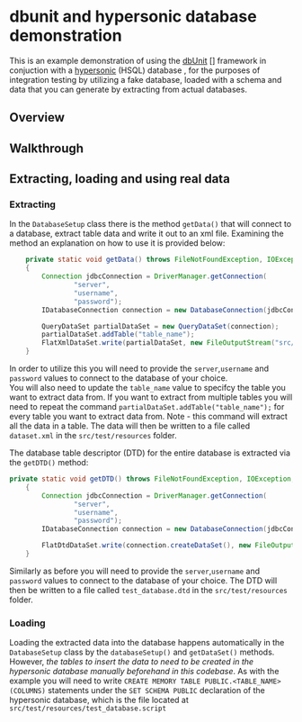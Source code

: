 # dbunit and hypersonic database demonstration

This is an example demonstration of using the [dbUnit] [] framework in conjuction with a [hypersonic][] (HSQL) database , for the purposes of integration testing by utilizing a fake database, loaded with a schema and data that you can generate by extracting from actual databases.

## Overview


## Walkthrough 


## Extracting, loading and using real data 

### Extracting

In the ```DatabaseSetup``` class there is the method ```getData()``` that will connect to a database, extract table data and write it out to an xml file. Examining the method an explanation on how to use it is provided below:

```java
	private static void getData() throws FileNotFoundException, IOException, SQLException, ClassNotFoundException, DatabaseUnitException
	{
		Connection jdbcConnection = DriverManager.getConnection(
				"server",
				"username",
				"password");
		IDatabaseConnection connection = new DatabaseConnection(jdbcConnection);

		QueryDataSet partialDataSet = new QueryDataSet(connection);
		partialDataSet.addTable("table_name");
		FlatXmlDataSet.write(partialDataSet, new FileOutputStream("src/test/resources/dataset.xml"));
	}
```
In order to utilize this you will need to provide the ```server```,```username``` and ```password``` values to connect to the database of your choice.  
You will also need to update the ```table_name``` value to specifcy the table you want to extract data from. If you want to extract from multiple tables you will need to repeat the command ```partialDataSet.addTable("table_name");``` for every table you want to extract data from. Note - this command will extract all the data in a table.
The data will then be written to a file called ```dataset.xml``` in the ```src/test/resources``` folder.

The database table descriptor (DTD) for the entire database is extracted via the ```getDTD()``` method:

```java
private static void getDTD() throws FileNotFoundException, IOException, SQLException, ClassNotFoundException, DatabaseUnitException
	{
		Connection jdbcConnection = DriverManager.getConnection(
				"server",
				"username", 
				"password");
		IDatabaseConnection connection = new DatabaseConnection(jdbcConnection);

		FlatDtdDataSet.write(connection.createDataSet(), new FileOutputStream("src/test/resources/test_database.dtd"));
	}
```
Similarly as before you will need to provide the ```server```,```username``` and ```password``` values to connect to the database of your choice. The DTD will then be written to a file called ```test_database.dtd``` in the ```src/test/resources``` folder.

### Loading

Loading the extracted data into the database happens automatically in the ```DatabaseSetup``` class by the ```databaseSetup()``` and ```getDataSet()``` methods. However, *the tables to insert the data to need to be created in the hypersonic database manually beforehand in this codebase*. As with the example you will need to write ```CREATE MEMORY TABLE PUBLIC.<TABLE_NAME>(COLUMNS)``` statements under the ```SET SCHEMA PUBLIC``` declaration of the hypersonic database, which is the file located at ```src/test/resources/test_database.script```


[dbUnit]: http://dbunit.sourceforge.net/
[hypersonic]: http://hsqldb.org/

